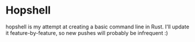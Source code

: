 # Hopshell
hopshell is my attempt at creating a basic command line in Rust. I'll update it feature-by-feature, so new pushes will probably be infrequent :)
